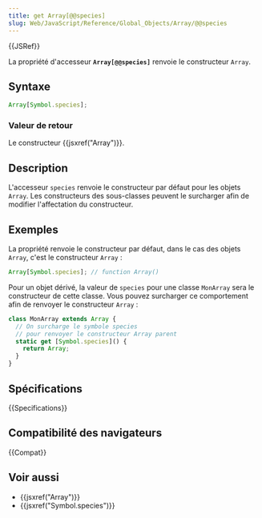 ```yaml
---
title: get Array[@@species]
slug: Web/JavaScript/Reference/Global_Objects/Array/@@species
---
```


{{JSRef}}

La propriété d'accesseur **`Array[@@species]`** renvoie le constructeur `Array`.

## Syntaxe

```js
Array[Symbol.species];
```

### Valeur de retour

Le constructeur {{jsxref("Array")}}.

## Description

L'accesseur `species` renvoie le constructeur par défaut pour les objets `Array`. Les constructeurs des sous-classes peuvent le surcharger afin de modifier l'affectation du constructeur.

## Exemples

La propriété renvoie le constructeur par défaut, dans le cas des objets `Array`, c'est le constructeur `Array` :

```js
Array[Symbol.species]; // function Array()
```

Pour un objet dérivé, la valeur de `species` pour une classe `MonArray` sera le constructeur de cette classe. Vous pouvez surcharger ce comportement afin de renvoyer le constructeur `Array` :

```js
class MonArray extends Array {
  // On surcharge le symbole species
  // pour renvoyer le constructeur Array parent
  static get [Symbol.species]() {
    return Array;
  }
}
```

## Spécifications

{{Specifications}}

## Compatibilité des navigateurs

{{Compat}}

## Voir aussi

- {{jsxref("Array")}}
- {{jsxref("Symbol.species")}}
